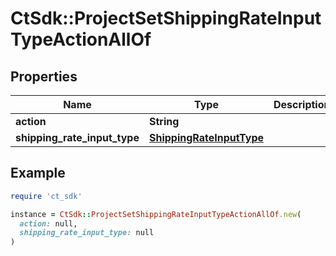 # CtSdk::ProjectSetShippingRateInputTypeActionAllOf

## Properties

| Name | Type | Description | Notes |
| ---- | ---- | ----------- | ----- |
| **action** | **String** |  | [optional] |
| **shipping_rate_input_type** | [**ShippingRateInputType**](ShippingRateInputType.md) |  | [optional] |

## Example

```ruby
require 'ct_sdk'

instance = CtSdk::ProjectSetShippingRateInputTypeActionAllOf.new(
  action: null,
  shipping_rate_input_type: null
)
```

